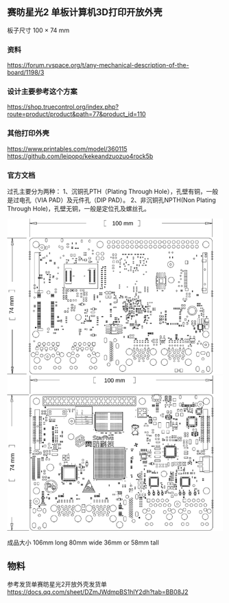 ## 赛昉星光2 单板计算机3D打印开放外壳
板子尺寸 100 × 74 mm
### 资料
https://forum.rvspace.org/t/any-mechanical-description-of-the-board/1198/3
### 设计主要参考这个方案
https://shop.truecontrol.org/index.php?route=product/product&path=77&product_id=110
### 其他打印外壳
https://www.printables.com/model/360115
https://github.com/leipopo/kekeandzuozuo4rock5b

### 官方文档
过孔主要分为两种：
1、沉铜孔PTH（Plating Through Hole），孔壁有铜，一般是过电孔（VIA PAD）及元件孔（DIP PAD）。
2、非沉铜孔NPTH(Non Plating Through Hole)，孔壁无铜，一般是定位孔及螺丝孔。

![bootom](image/Mechanical_drawing_bottom.svg)
![top](image/Mechanical_drawing_only_board.svg)


成品大小
106mm long
80mm wide
36mm or 58mm tall

## 物料
参考发货单赛昉星光2开放外壳发货单
https://docs.qq.com/sheet/DZmJWdmpBS1hlY2dh?tab=BB08J2